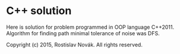 # C++ solution #

Here is solution for problem programmed in OOP language C++2011. Algorithm for finding path minimal tolerance of noise was DFS.

Copyright (c) 2015, Rostislav Novák. All rights reserved.